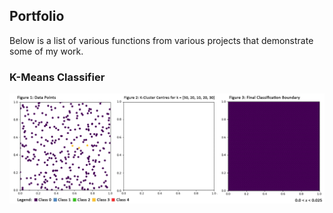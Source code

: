 ## Portfolio

Below is a list of various functions from various projects that demonstrate some of my work.

### K-Means Classifier

[<img src="https://github.com/cory-sulpizi/k_means_classifier/blob/master/images/example_2.gif?raw=true"/>](https://github.com/cory-sulpizi/k_means_classifier)
